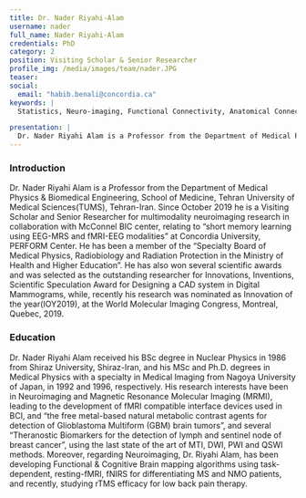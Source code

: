 ```yaml
---
title: Dr. Nader Riyahi-Alam
username: nader
full_name: Nader Riyahi-Alam
credentials: PhD
category: 2
position: Visiting Scholar & Senior Researcher
profile_img: /media/images/team/nader.JPG
teaser:
social:
  email: "habib.benali@concordia.ca"
keywords: |
  Statistics, Neuro-imaging, Functional Connectivity, Anatomical Connectivity, ...

presentation: |
  Dr. Nader Riyahi Alam is a Professor from the Department of Medical Physics & Biomedical Engineering, School of Medicine, Tehran University of Medical Sciences(TUMS), Tehran-Iran. Since October 2019 he is a Visiting Scholar and Senior Researcher for multimodality neuroimaging research in collaboration with McConnel BIC center, relating to “short memory learning using EEG-MRS and fMRI-EEG modalities” at Concordia University, PERFORM Center. He has been a member of the “Specialty Board of Medical Physics, Radiobiology and Radiation Protection in the Ministry of Health and Higher Education”. He has also won several scientific awards and was selected as the outstanding researcher for Innovations, Inventions, Scientific Speculation Award for Designing a CAD system in Digital Mammograms, while, recently his research was nominated as Innovation of the year(IOY2019), at the World Molecular Imaging Congress, Montreal, Quebec, 2019.
---
```


### Introduction

Dr. Nader Riyahi Alam is a Professor from the Department of Medical Physics & Biomedical Engineering, School of Medicine, Tehran University of Medical Sciences(TUMS), Tehran-Iran. Since October 2019 he is a Visiting Scholar and Senior Researcher for multimodality neuroimaging research in collaboration with McConnel BIC center, relating to “short memory learning using EEG-MRS and fMRI-EEG modalities” at Concordia University, PERFORM Center. He has been a member of the “Specialty Board of Medical Physics, Radiobiology and Radiation Protection in the Ministry of Health and Higher Education”. He has also won several scientific awards and was selected as the outstanding researcher for Innovations, Inventions, Scientific Speculation Award for Designing a CAD system in Digital Mammograms, while, recently his research was nominated as Innovation of the year(IOY2019), at the World Molecular Imaging Congress, Montreal, Quebec, 2019.


### Education

 Dr. Nader Riyahi Alam received his BSc degree in Nuclear Physics in 1986 from Shiraz University,  Shiraz-Iran, and his MSc and Ph.D. degrees in Medical Physics with a specialty in Medical Imaging from Nagoya University of Japan, in 1992 and 1996, respectively. His research interests have been in Neuroimaging and Magnetic Resonance Molecular Imaging (MRMI), leading to the development of fMRI compatible interface devices used in BCI, and  “the free metal-based natural metabolic contrast agents for detection of Glioblastoma Multiform (GBM) brain tumors”, and several “Theranostic Biomarkers for the detection of lymph and sentinel node of breast cancer”, using the last state of the art of  MTI, DWI, PWI and QSWI methods. Moreover, regarding Neuroimaging, Dr. Riyahi Alam, has been developing Functional & Cognitive Brain mapping algorithms using task-dependent, resting-fMRI, fNIRS for differentiating MS and NMO patients, and recently, studying rTMS efficacy for low back pain therapy.

